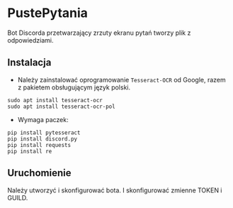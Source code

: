 # PustePytania
Bot Discorda przetwarzający zrzuty ekranu pytań tworzy plik z odpowiedziami.

## Instalacja
- Należy zainstalować oprogramowanie `Tesseract-OCR` od Google,
  razem z pakietem obsługującym język polski.
```
sudo apt install tesseract-ocr
sudo apt install tesseract-ocr-pol
```

- Wymaga paczek:
```
pip install pytesseract
pip install discord.py
pip install requests
pip install re
```

## Uruchomienie
Należy utworzyć i skonfigurować bota. I skonfigurować zmienne TOKEN i GUILD.
